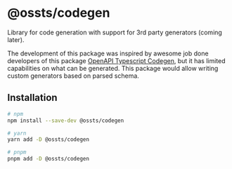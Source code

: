 # @ossts/codegen

Library for code generation with support for 3rd party generators (coming later).

The development of this package was inspired by awesome job done developers of this package [OpenAPI Typescript Codegen](https://github.com/ferdikoomen/openapi-typescript-codegen/), but it has limited capabilities on what can be generated. This package would allow writing custom generators based on parsed schema.

## Installation

```sh
# npm
npm install --save-dev @ossts/codegen

# yarn
yarn add -D @ossts/codegen

# pnpm
pnpm add -D @ossts/codegen
```
